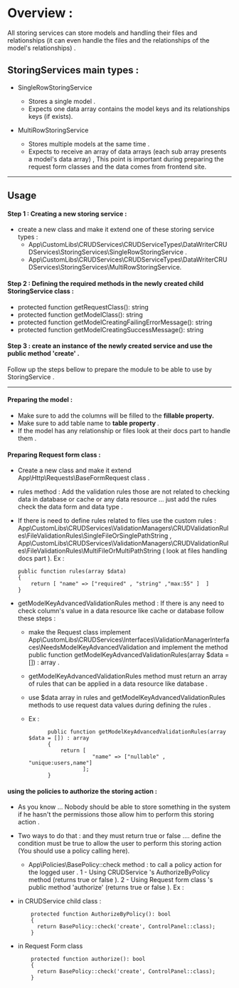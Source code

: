 
# Overview :
All storing services can store models and handling their files and relationships
(it can even handle the files and the relationships of the model's relationships) .

## StoringServices main types :
- SingleRowStoringService
    - Stores a single model .
    - Expects one data array contains the model keys and its relationships keys (if exists).

- MultiRowStoringService
    - Stores multiple models at the same time .
    - Expects to receive an array of data arrays (each sub array presents a model's data array) , This point is important during preparing the request form classes
  and the data comes from frontend site.

<hr>

## Usage

#### Step 1 : Creating a new storing service :
- create a new class and make it extend one of these storing service types :
  - App\CustomLibs\CRUDServices\CRUDServiceTypes\DataWriterCRUDServices\StoringServices\SingleRowStoringService .
  - App\CustomLibs\CRUDServices\CRUDServiceTypes\DataWriterCRUDServices\StoringServices\MultiRowStoringService.


#### Step 2 : Defining the required methods in the newly created child StoringService class :
- protected function getRequestClass(): string
- protected function getModelClass(): string
- protected function getModelCreatingFailingErrorMessage(): string
- protected function getModelCreatingSuccessMessage(): string

#### Step 3 : create an instance of the newly created service and use the public method 'create' .

Follow up the steps bellow to prepare the module to be able to use by StoringService .

<hr>

#### Preparing the model :
- Make sure to add the columns will be filled to the <b>fillable property.</b>
- Make sure to add table name to <b>table property </b>.
- If the model has any relationship or files look at their docs part to handle them .

#### Preparing Request form class :
- Create a new class and make it extend App\Http\Requests\BaseFormRequest class .
- rules method : Add the validation rules those are not related to checking data in database or cache or any data resource ... just add the rules check the data form and data type .
- If there is need to define rules related to files use the custom rules :
  App\CustomLibs\CRUDServices\ValidationManagers\CRUDValidationRules\FileValidationRules\SingleFileOrSinglePathString , App\CustomLibs\CRUDServices\ValidationManagers\CRUDValidationRules\FileValidationRules\MultiFileOrMultiPathString ( look at files handling docs part ).
Ex :

      public function rules(array $data)
      {
          return [ "name" => ["required" , "string" ,"max:55" ]  ]
      }

- getModelKeyAdvancedValidationRules method : If there is any need to check column's value in a data resource like cache or database follow these steps :
    - make the Request class implement App\CustomLibs\CRUDServices\Interfaces\ValidationManagerInterfaces\NeedsModelKeyAdvancedValidation and implement the method
      public function getModelKeyAdvancedValidationRules(array $data = []) : array .
    - getModelKeyAdvancedValidationRules method must return an array of rules that can be applied in a data resource like database .
    - use $data array in rules and getModelKeyAdvancedValidationRules methods to use request data values during defining the rules .
    - Ex :

                public function getModelKeyAdvancedValidationRules(array $data = []) : array
                {
                    return [
                              "name" => ["nullable" , "unique:users,name"]
                           ];
                }

#### using the policies to authorize the storing action :
- As you know ... Nobody should be able to store something in the system if he hasn't the permissions those allow him to perform this storing action .
- Two ways to do that : and they must return true or false .... define the condition must be true to allow the user to perform this storing action (You should use a policy calling here).
    - App\Policies\BasePolicy::check method : to call a policy action for the logged user .
  1 - Using CRUDService 's AuthorizeByPolicy method (returns true or false ).
  2 - Using Request form class 's public method 'authorize' (returns true or false ).
    Ex :

- in CRUDService child class :

          protected function AuthorizeByPolicy(): bool
          {
            return BasePolicy::check('create', ControlPanel::class);
          }
- in Request Form class 

          protected function authorize(): bool
          {
            return BasePolicy::check('create', ControlPanel::class);
          }
   
